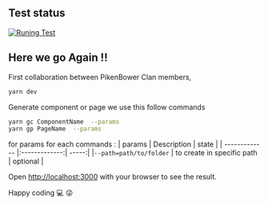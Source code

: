 ## Test status

[![Runing Test](https://github.com/Djinzo/portforyou/actions/workflows/github-ci.yml/badge.svg)](https://github.com/Djinzo/portforyou/actions/workflows/github-ci.yml)

## Here we go Again !!

First collaboration between PikenBower Clan members,

```bash
yarn dev
```

Generate component or page
we use this follow commands

```bash
yarn gc ComponentName  --params
yarn gp PageName  --params
```

for params for each commands :
| params | Description | state |
| ------------- |:-------------:| -----:|
|`--path=path/to/folder` | to create in specific path | optional |

Open [http://localhost:3000](http://localhost:3000) with your browser to see the result.

Happy coding 💻 😜
